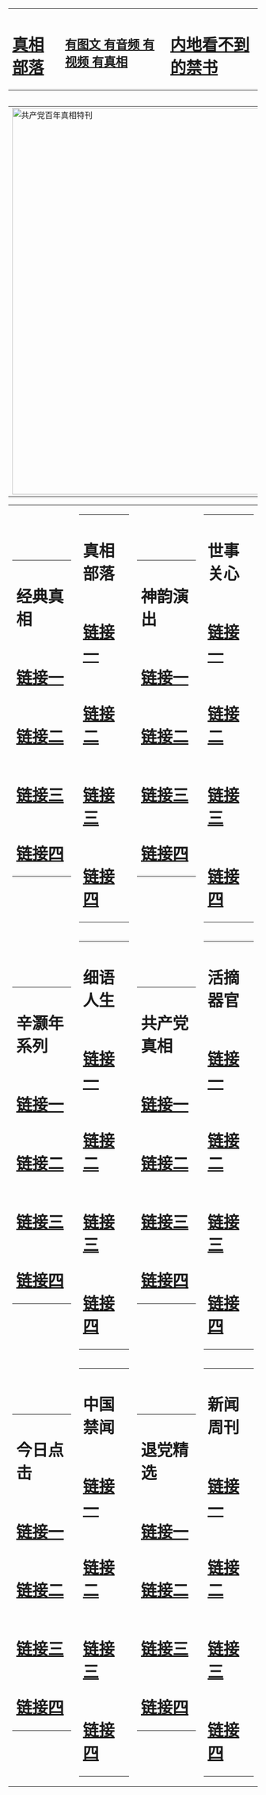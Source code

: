 <table><tr><td><H1><a href="http://zx.hopto.me/e0xwq">真相部落</a></H1></td><td><H2><a href="http://zx.hopto.me/bvsjw">有图文 有音频 有视频 有真相</a></H2><td><H1><a href="http://zx.hopto.me/6f8m1"> 内地看不到的禁书</a></H1></td></table><table><table><tr><td><a href="http://zx.hopto.me/o2oek"><img src="http://2327.c15.garudamp3.com/zx/bngcd/gcdbnzx.jpg" width="780"  border="0" alt="共产党百年真相特刊"></a></td></tr></table><table><tr><td><table><tr><td ><h1>经典真相</h1></td></tr><tr><td><h1>  <a href="http://zx.hopto.me/rgqa5" target=_blank>链接一</a>  </h1></td></tr><tr><td><h1>  <a href="http://zx.hopto.me/plwu9" target=_blank>链接二</a>  </h1></td></tr><tr><td><h1>  <a href="http://zx.hopto.me/do10b" target=_blank>链接三</a>  </h1></td></tr><tr><td><h1>  <a href="http://zx.hopto.me/h1fib" target=_blank>链接四</a>  </h1></td></tr></table></td><td><table><tr><td ><h1>真相部落</h1></td></tr><tr><td><h1>  <a href="http://zx.hopto.me/l0qtc" target=_blank>链接一</a>  </h1></td></tr><tr><td><h1>  <a href="http://zx.hopto.me/bnpar" target=_blank>链接二</a>  </h1></td></tr><tr><td><h1>  <a href="http://zx.hopto.me/obznx" target=_blank>链接三</a>  </h1></td></tr><tr><td><h1>  <a href="http://zx.hopto.me/9jr97" target=_blank>链接四</a>  </h1></td></tr></table></td><td><table><tr><td ><h1>神韵演出</h1></td></tr><tr><td><h1>  <a href="http://zx.hopto.me/tutpq" target=_blank>链接一</a>  </h1></td></tr><tr><td><h1>  <a href="http://zx.hopto.me/b9nnv" target=_blank>链接二</a>  </h1></td></tr><tr><td><h1>  <a href="http://zx.hopto.me/9oi9e" target=_blank>链接三</a>  </h1></td></tr><tr><td><h1>  <a href="http://zx.hopto.me/etfbq" target=_blank>链接四</a>  </h1></td></tr></table></td><td><table><tr><td ><h1>世事关心</h1></td></tr><tr><td><h1>  <a href="http://zx.hopto.me/dn8a9" target=_blank>链接一</a>  </h1></td></tr><tr><td><h1>  <a href="http://zx.hopto.me/t1abg" target=_blank>链接二</a>  </h1></td></tr><tr><td><h1>  <a href="http://zx.hopto.me/8toki" target=_blank>链接三</a>  </h1></td></tr><tr><td><h1>  <a href="http://zx.hopto.me/xm6dm" target=_blank>链接四</a>  </h1></td></tr></table></td></tr><tr><td><table><tr><td ><h1>辛灏年系列</h1></td></tr><tr><td><h1>  <a href="http://zx.hopto.me/x9oi3" target=_blank>链接一</a>  </h1></td></tr><tr><td><h1>  <a href="http://zx.hopto.me/9p7rp" target=_blank>链接二</a>  </h1></td></tr><tr><td><h1>  <a href="http://zx.hopto.me/flz74" target=_blank>链接三</a>  </h1></td></tr><tr><td><h1>  <a href="http://zx.hopto.me/2dost" target=_blank>链接四</a>  </h1></td></tr></table></td><td><table><tr><td ><h1>细语人生</h1></td></tr><tr><td><h1>  <a href="http://zx.hopto.me/3b02x" target=_blank>链接一</a>  </h1></td></tr><tr><td><h1>  <a href="http://zx.hopto.me/9m93d" target=_blank>链接二</a>  </h1></td></tr><tr><td><h1>  <a href="http://zx.hopto.me/l3k3g" target=_blank>链接三</a>  </h1></td></tr><tr><td><h1>  <a href="http://zx.hopto.me/j9o3b" target=_blank>链接四</a>  </h1></td></tr></table></td><td><table><tr><td ><h1>共产党真相</h1></td></tr><tr><td><h1>  <a href="http://zx.hopto.me/trdkz" target=_blank>链接一</a>  </h1></td></tr><tr><td><h1>  <a href="http://zx.hopto.me/zy9v0" target=_blank>链接二</a>  </h1></td></tr><tr><td><h1>  <a href="http://zx.hopto.me/jepy8" target=_blank>链接三</a>  </h1></td></tr><tr><td><h1>  <a href="http://zx.hopto.me/gz8fb" target=_blank>链接四</a>  </h1></td></tr></table></td><td><table><tr><td ><h1>活摘器官</h1></td></tr><tr><td><h1>  <a href="http://zx.hopto.me/04dry" target=_blank>链接一</a>  </h1></td></tr><tr><td><h1>  <a href="http://zx.hopto.me/67y42" target=_blank>链接二</a>  </h1></td></tr><tr><td><h1>  <a href="http://zx.hopto.me/oum51" target=_blank>链接三</a>  </h1></td></tr><tr><td><h1>  <a href="http://zx.hopto.me/323j-" target=_blank>链接四</a>  </h1></td></tr></table></td></tr><tr><td><table><tr><td ><h1>今日点击</h1></td></tr><tr><td><h1>  <a href="http://zx.hopto.me/qqq4m" target=_blank>链接一</a>  </h1></td></tr><tr><td><h1>  <a href="http://zx.hopto.me/p4o66" target=_blank>链接二</a>  </h1></td></tr><tr><td><h1>  <a href="http://zx.hopto.me/8-w5k" target=_blank>链接三</a>  </h1></td></tr><tr><td><h1>  <a href="http://zx.hopto.me/2g1-8" target=_blank>链接四</a>  </h1></td></tr></table></td><td><table><tr><td ><h1>中国禁闻</h1></td></tr><tr><td><h1>  <a href="http://zx.hopto.me/e8li6" target=_blank>链接一</a>  </h1></td></tr><tr><td><h1>  <a href="http://zx.hopto.me/i25jh" target=_blank>链接二</a>  </h1></td></tr><tr><td><h1>  <a href="http://zx.hopto.me/qg4j7" target=_blank>链接三</a>  </h1></td></tr><tr><td><h1>  <a href="http://zx.hopto.me/cz5tx" target=_blank>链接四</a>  </h1></td></tr></table></td><td><table><tr><td ><h1>退党精选</h1></td></tr><tr><td><h1>  <a href="http://zx.hopto.me/asr4u" target=_blank>链接一</a>  </h1></td></tr><tr><td><h1>  <a href="http://zx.hopto.me/vwvzc" target=_blank>链接二</a>  </h1></td></tr><tr><td><h1>  <a href="http://zx.hopto.me/idgoj" target=_blank>链接三</a>  </h1></td></tr><tr><td><h1>  <a href="http://zx.hopto.me/qtxnb" target=_blank>链接四</a>  </h1></td></tr></table></td><td><table><tr><td ><h1>新闻周刊</h1></td></tr><tr><td><h1>  <a href="http://zx.hopto.me/8mhqd" target=_blank>链接一</a>  </h1></td></tr><tr><td><h1>  <a href="http://zx.hopto.me/o2d2k" target=_blank>链接二</a>  </h1></td></tr><tr><td><h1>  <a href="http://zx.hopto.me/3wucx" target=_blank>链接三</a>  </h1></td></tr><tr><td><h1>  <a href="http://zx.hopto.me/9pcnl" target=_blank>链接四</a>  </h1></td></tr></table></td></tr></table>
